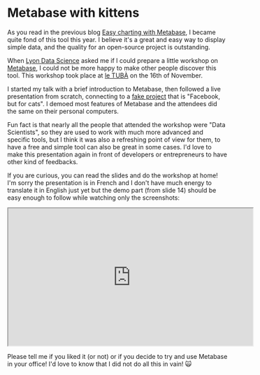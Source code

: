 # Metabase with kittens

As you read in the previous blog [Easy charting with Metabase](/easy-charting-with-metabase), I became quite fond of this tool this year. I believe it's a great and easy way to display simple data, and the quality for an open-source project is outstanding.

When [Lyon Data Science](http://www.lyondata.science/) asked me if I could prepare a little workshop on [Metabase](http://www.metabase.com/), I could not be more happy to make other people discover this tool. This workshop took place at [le TUBÀ](http://www.tuba-lyon.com/) on the 16th of November.

I started my talk with a brief introduction to Metabase, then followed a live presentation from scratch, connecting to a [fake project](https://github.com/tentacode/KittenLitter) that is "Facebook, but for cats". I demoed most features of Metabase and the attendees did the same on their personal computers.

Fun fact is that nearly all the people that attended the workshop were "Data Scientists", so they are used to work with much more advanced and specific tools, but I think it was also a refreshing point of view for them, to have a free and simple tool can also be great in some cases. I'd love to make this presentation again in front of developers or entrepreneurs to have other kind of feedbacks.

If you are curious, you can read the slides and do the workshop at home! I'm sorry the presentation is in French and I don't have much energy to translate it in English just yet but the demo part (from slide 14) should be easy enough to follow while watching only the screenshots:


<div class="embed-responsive embed-responsive-4by3 mb-4">
    <iframe class="embed-responsive-item" width="560" height="315" src="https:///www.slideshare.net/slideshow/embed_code/key/epZNF8hFQYLaIv" allow="accelerometer; autoplay; encrypted-media; gyroscope; picture-in-picture;" allowfullscreen>
    </iframe>
</div>

Please tell me if you liked it (or not) or if you decide to try and use Metabase in your office! I'd love to know that I did not do all this in vain! 🙀
